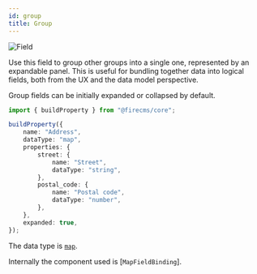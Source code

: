 ```yaml
---
id: group
title: Group
---
```


![Field](/img/fields/Group.png)

Use this field to group other groups into a single one, represented by an
expandable panel. This is useful for bundling together data into logical fields,
both from the UX and the data model perspective.

Group fields can be initially expanded or collapsed by default.

```typescript jsx
import { buildProperty } from "@firecms/core";

buildProperty({
    name: "Address",
    dataType: "map",
    properties: {
        street: {
            name: "Street",
            dataType: "string",
        },
        postal_code: {
            name: "Postal code",
            dataType: "number",
        },
    },
    expanded: true,
});
```

The data type is [`map`](../config/map).

Internally the component used
is [`MapFieldBinding`].
